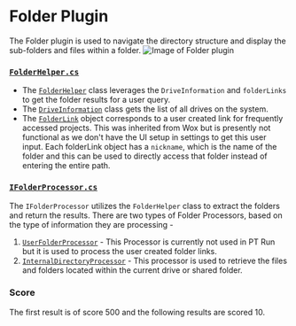 # Folder Plugin
The Folder plugin is used to navigate the directory structure and display the sub-folders and files within a folder.
![Image of Folder plugin](/doc/images/launcher/plugins/folder.png)

### [`FolderHelper.cs`](src/modules/launcher/Plugins/Microsoft.Plugin.Folder/Sources/Path/FolderHelper.cs)
- The [`FolderHelper`](src/modules/launcher/Plugins/Microsoft.Plugin.Folder/Sources/Path/FolderHelper.cs) class leverages the `DriveInformation` and `folderLinks` to get the folder results for a user query.
- The [`DriveInformation`](src/modules/launcher/Plugins/Microsoft.Plugin.Folder/Sources/Path/DriveInformation.cs) class gets the list of all drives on the system.
- The [`FolderLink`](src/modules/launcher/Plugins/Microsoft.Plugin.Folder/Sources/FolderLink.cs) object corresponds to a user created link for frequently accessed projects. This was inherited from Wox but is presently not functional as we don't have the UI setup in settings to get this user input. Each folderLink object has a `nickname`, which is the name of the folder and this can be used to directly access that folder instead of entering the entire path.

### [`IFolderProcessor.cs`](src/modules/launcher/Plugins/Microsoft.Plugin.Folder/Sources/IFolderProcessor.cs)
The `IFolderProcessor` utilizes the `FolderHelper` class to extract the folders and return the results.
There are two types of Folder Processors, based on the type of information they are processing -
1. [`UserFolderProcessor`](src/modules/launcher/Plugins/Microsoft.Plugin.Folder/UserFolderProcessor.cs) - This Processor is currently not used in PT Run but it is used to process the user created folder links.
2. [`InternalDirectoryProcessor`](src/modules/launcher/Plugins/Microsoft.Plugin.Folder/InternalDirectoryProcessor.cs) - This processor is used to retrieve the files and folders located within the current drive or shared folder.

### Score
The first result is of score 500 and the following results are scored 10.